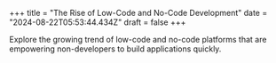 +++
title = "The Rise of Low-Code and No-Code Development"
date = "2024-08-22T05:53:44.434Z"
draft = false
+++

  Explore the growing trend of low-code and no-code platforms that are empowering non-developers to build applications quickly.
        